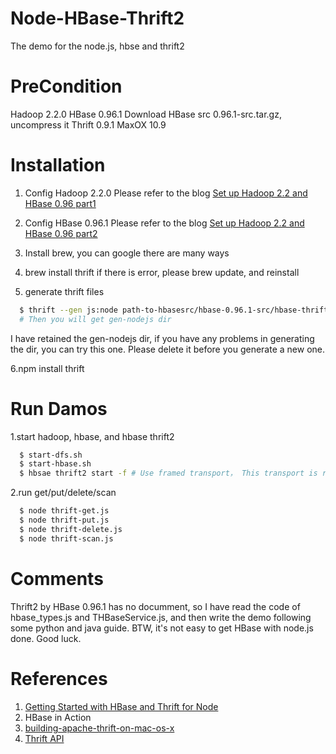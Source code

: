 Node-HBase-Thrift2
==================

The demo for the node.js, hbse and thrift2

PreCondition
======
Hadoop 2.2.0
HBase 0.96.1
Download HBase src 0.96.1-src.tar.gz, uncompress it
Thrift 0.9.1
MaxOX 10.9

Installation
=====
1. Config Hadoop 2.2.0
Please refer to the blog [Set up Hadoop 2.2 and HBase 0.96 part1](http://www.cyanny.com/2014/02/06/set-hadoop-hbase-part1/)

2. Config HBase 0.96.1
Please refer to the blog [Set up Hadoop 2.2 and HBase 0.96 part2](http://www.cyanny.com/2014/02/06/set-hadoop-hbase-part2/)

3. Install brew, you can google there are many ways

4. brew install thrift
if there is error, please brew update, and reinstall

5. generate thrift files

```sh
  $ thrift --gen js:node path-to-hbasesrc/hbase-0.96.1-src/hbase-thrift/src/main/resources/org/apache/hadoop/hbase/thrift2/Hbase.thrift
  # Then you will get gen-nodejs dir
```
I have retained the gen-nodejs dir, if you have any problems in generating the dir, you can try this one.
Please delete it before you generate a new one.

6.npm install thrift


Run Damos
====
1.start hadoop, hbase, and hbase thrift2
```sh
  $ start-dfs.sh
  $ start-hbase.sh
  $ hbsae thrift2 start -f # Use framed transport， This transport is required when using a non-blocking server. It sends data in frames, where each frame is preceded by length information.
```
2.run get/put/delete/scan
```sh
  $ node thrift-get.js
  $ node thrift-put.js
  $ node thrift-delete.js
  $ node thrift-scan.js
```

Comments
======
Thrift2 by HBase 0.96.1 has no documment, so I have read the code of hbase_types.js and THBaseService.js, and then write the demo following some python and java guide.
BTW, it's not easy to get HBase with node.js done.
Good luck.

References
====
1. [Getting Started with HBase and Thrift for Node](http://dailyjs.com/2013/07/04/hbase/)
2. HBase in Action
3. [building-apache-thrift-on-mac-os-x](http://blog.evernote.com/tech/2012/12/20/building-apache-thrift-on-mac-os-x/)
4. [Thrift API](https://wiki.apache.org/hadoop/Hbase/ThriftApi)



